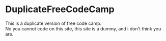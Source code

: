 # DuplicateFreeCodeCamp
This is a duplicate version of free code camp.  
No you cannot code on this site, this site is a dummy, and i don't think you are.
